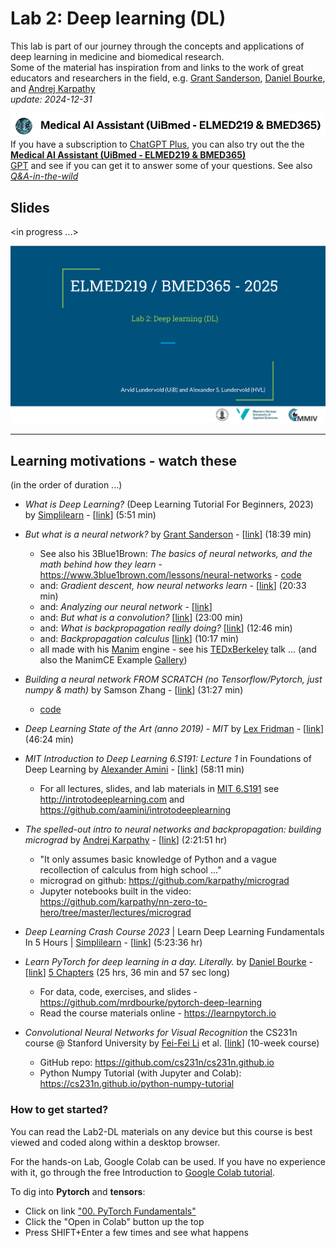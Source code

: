 # Lab 2: Deep learning (DL)

This lab is part of our journey through the concepts and applications of deep learning in medicine and biomedical research.<br>
Some of the material has inspiration from and links to the work of great educators and researchers in the field, e.g. [Grant Sanderson](https://www.3blue1brown.com/about), [Daniel Bourke](https://www.mrdbourke.com/about), and [Andrej Karpathy](https://karpathy.ai)<br>
_update: 2024-12-31_

<!-- ![img](../assets/GPT-MedAI.png)<br> -->
<img src="../assets/GPT-MedAI.png" width="600"><br>
If you have a subscription to [ChatGPT Plus](https://openai.com/blog/chatgpt-plus), you can also try out the the [**Medical AI Assistant (UiBmed - ELMED219 & BMED365)**](https://chat.openai.com/g/g-d90dfN17H-medical-ai-assistant-uibmed-elmed219-bmed365) <br> [GPT](https://openai.com/blog/introducing-gpts) and see if you can get it to answer some of your questions. See also [_Q&A-in-the-wild_](./Q&A-in-the-wild.md)

## Slides 
<in progress ...>

<a href="https://docs.google.com/presentation/d/e/2PACX-1vRyU9n7YY6vI6B0Al2S0W9rTt_l9CPvJ-ISgVsNa_b_5y6G7JTsLVYnZeejdakNmXrx7WMFoU8d7TEY/pub?start=false&loop=false&delayms=3000"><img src="./assets/Lab2_slide0_2025.png"></a>

-----

## Learning motivations - watch these
(in the order of duration ...)

- _What is Deep Learning?_ (Deep Learning Tutorial For Beginners, 2023) by [Simplilearn](https://www.simplilearn.com)   -  [[link](https://youtu.be/6M5VXKLf4D4?si=L87yONRHjlTJMo0F)] (5:51 min)

- _But what is a neural network?_ by  [Grant Sanderson](https://www.3blue1brown.com/about) - [[link](https://youtu.be/aircAruvnKk?si=t_bPXdX1Zh0Z2VoC)] (18:39 min)
  - See also his 3Blue1Brown: _The basics of neural networks, and the math behind how they learn_ - https://www.3blue1brown.com/lessons/neural-networks - [code](https://github.com/3b1b/videos/blob/master/_2017/nn/part1.py)
  - and: _Gradient descent, how neural networks learn_ - [[link](https://youtu.be/IHZwWFHWa-w?si=uIrC21467xXQ2Tuw)] (20:33 min)
  - and: _Analyzing our neural network_ - [[link](https://www.3blue1brown.com/lessons/neural-network-analysis)]
  - and: _But what is a convolution?_ [[link](https://youtu.be/KuXjwB4LzSA?si=g1s-zIR-s2twmef1)]  (23:00 min)
  - and: _What is backpropagation really doing?_ [[link](https://youtu.be/Ilg3gGewQ5U?si=Tyl_x1oiq5PHtxel)] (12:46 min)
  - and: _Backpropagation calculus_ [[link](https://youtu.be/tIeHLnjs5U8?si=2TLpjbvcW9RgoejJ)] (10:17 min)
  - all made with his [Manim](https://github.com/3b1b/manim) engine - see his [TEDxBerkeley](https://youtu.be/s_L-fp8gDzY?si=udAe8y7Tbpln4U8b) talk ... (and also the ManimCE Example [Gallery](https://docs.manim.community/en/stable/examples.html))

- _Building a neural network FROM SCRATCH (no Tensorflow/Pytorch, just numpy & math)_ by Samson Zhang - [[link](https://youtu.be/w8yWXqWQYmU)]  (31:27 min)
  - [code](https://www.kaggle.com/code/wwsalmon/simple-mnist-nn-from-scratch-numpy-no-tf-keras/notebook)

- _Deep Learning State of the Art (anno 2019) - MIT_ by [Lex Fridman](https://en.wikipedia.org/wiki/Lex_Fridman) -  [[link](https://youtu.be/53YvP6gdD7U?si=xZegsW0rVFKz6lG7)] (46:24 min)

- _MIT Introduction to Deep Learning 6.S191: Lecture 1_ in Foundations of Deep Learning by [Alexander Amini](https://www.mit.edu/~amini)  - [[link](https://youtu.be/QDX-1M5Nj7s?si=3W467sl_b08ad-YR)] (58:11 min)
    - For all lectures, slides, and lab materials in [MIT 6.S191](https://twitter.com/MITDeepLearning) see http://introtodeeplearning.com and https://github.com/aamini/introtodeeplearning

- _The spelled-out intro to neural networks and backpropagation: building micrograd_ by [Andrej Karpathy](https://karpathy.ai) - [[link](https://youtu.be/VMj-3S1tku0?si=TRX02JJLExYoYObA)]   (2:21:51 hr)
    - "It only assumes basic knowledge of Python and a vague recollection of calculus from high school ..."
    -  micrograd on github: https://github.com/karpathy/micrograd
    -  Jupyter notebooks built in the video: https://github.com/karpathy/nn-zero-to-hero/tree/master/lectures/micrograd

- _Deep Learning Crash Course 2023_ | Learn Deep Learning Fundamentals In 5 Hours | [Simplilearn](https://www.simplilearn.com) -   [[link](https://youtu.be/CzBLfz89_60?si=M779kWYSnmQVgMwm)] (5:23:36 hr)

- _Learn PyTorch for deep learning in a day. Literally._ by [Daniel Bourke](https://www.mrdbourke.com/about) - [[link](https://youtu.be/Z_ikDlimN6A?si=TD1dob4O3dp0XjLE)] [5 Chapters](https://www.mrdbourke.com/pytorch-in-a-day) (25 hrs, 36 min and 57 sec long) 
    - For data, code, exercises, and slides  - https://github.com/mrdbourke/pytorch-deep-learning
    -  Read the course materials online - https://learnpytorch.io
 
- _Convolutional Neural Networks for Visual Recognition_ the CS231n course @ Stanford University by [Fei-Fei Li](https://en.wikipedia.org/wiki/Fei-Fei_Li) et al. [[link](http://vision.stanford.edu/teaching/cs231n)] (10-week course)
    - GitHub repo: https://github.com/cs231n/cs231n.github.io
    - Python Numpy Tutorial (with Jupyter and Colab): https://cs231n.github.io/python-numpy-tutorial
      


### How to get started?

You can read the Lab2-DL materials on any device but this course is best viewed and coded along within a desktop browser.

For the hands-on Lab, Google Colab can be used. If you have no experience with it, go through the free Introduction to [Google Colab tutorial](https://colab.research.google.com/notebooks/basic_features_overview.ipynb).

To dig into **Pytorch** and **tensors**:

- Click on link ["00. PyTorch Fundamentals"](https://www.learnpytorch.io/00_pytorch_fundamentals)
- Click the "Open in Colab" button up the top
- Press SHIFT+Enter a few times and see what happens

